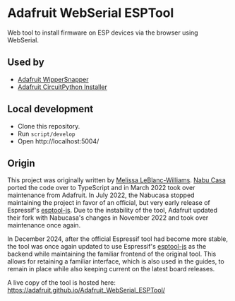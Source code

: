 # Adafruit WebSerial ESPTool

Web tool to install firmware on ESP devices via the browser using WebSerial.

## Used by

- [Adafruit WipperSnapper](https://learn.adafruit.com/quickstart-adafruit-io-wippersnapper)
- [Adafruit CircuitPython Installer](https://circuitpython.org/downloads)

## Local development

- Clone this repository.
- Run `script/develop`
- Open http://localhost:5004/

## Origin

This project was originally written by [Melissa LeBlanc-Williams](https://github.com/makermelissa). [Nabu Casa](https://www.nabucasa.com) ported the code over to TypeScript and in March 2022 took over maintenance from Adafruit. In July 2022, the Nabucasa stopped maintaining the project in favor of an official, but very early release of Espressif's [esptool-js](https://github.com/espressif/esptool-js/). Due to the instability of the tool, Adafruit updated their fork with Nabucasa's changes in November 2022 and took over maintenance once again.

In December 2024, after the official Espressif tool had become more stable, the tool was once again updated to use Espressif's [esptool-js](https://github.com/espressif/esptool-js/) as the backend while maintaining the familiar frontend of the original tool. This allows for retaining a familiar interface, which is also used in the guides, to remain in place while also keeping current on the latest board releases.

A live copy of the tool is hosted here: https://adafruit.github.io/Adafruit_WebSerial_ESPTool/